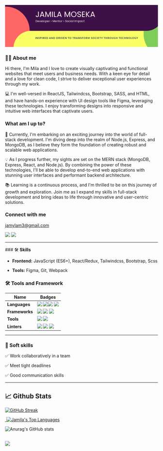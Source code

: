 
<!--  ![gitartwork](gitartwork.svg) -->
<!--## Hi there 👋 -->

<!-- <img src="https://raw.githubusercontent.com/MicaelliMedeiros/micaellimedeiros/master/image/computer-illustration.png" min-width="380px" max-width="400px" width="350px" align="right"> -->
<img src="banner.png" />

 ### 👩‍💻 About me
 Hi there, I'm Mila and I love to create visually captivating and functional websites that meet users and business needs.  With a keen eye for detail and a love for clean code, I strive to deliver exceptional user experiences through my work.
 
💻   I'm well-versed in ReactJS, Tailwindcss, Bootstrap, SASS, and HTML, and have hands-on experience with UI design tools like Figma, leveraging these technologies. I enjoy transforming designs into responsive and intuitive web interfaces that captivate users.

### What am I up to? 

🌱 Currently, I'm embarking on an exciting journey into the world of full-stack development. I'm diving deep into the realm of Node.js, Express, and MongoDB, as I believe they form the foundation of creating robust and scalable web applications.

💡 As I progress further, my sights are set on the MERN stack (MongoDB, Express, React, and Node.js). By combining the power of these technologies, I'll be able to develop end-to-end web applications with stunning user interfaces and performant backend architecture.

📚 Learning is a continuous process, and I'm thrilled to be on this journey of growth and exploration. Join me as I expand my skills in full-stack development and bring ideas to life through innovative and user-centric solutions.

### Connect with me
<a>jamylam3@gmail.com</a>

<a href="https://www.linkedin.com/in/jamila-moseka/"><img src="https://img.shields.io/badge/LinkedIn-0077B5?style=for-the-badge&logo=linkedin&logoColor=white" /></a>
<a href="https://twitter.com/mi_wanga"><img src="https://img.shields.io/badge/Twitter-1DA1F2?style=for-the-badge&logo=twitter&logoColor=white" /></a> 


<hr /> 
 ### 🛠 <b>Skills</b>

- **Frontend:** JavaScript (ES6+), React/Redux, Tailwindcss, Bootstrap, Scss

- **Tools:** Figma, Git, Webpack


 ### 🛠 Tools and Framework

Name | Badges
--- | --- 
**Languages**  |  <img src="https://img.shields.io/badge/JavaScript-323330?style=for-the-badge&logo=javascript&logoColor=F7DF1E" /> <img src="https://img.shields.io/badge/Sass-CC6699?style=for-the-badge&logo=sass&logoColor=white" /><img src="https://img.shields.io/badge/CSS3-1572B6?style=for-the-badge&logo=css3&logoColor=white" /> <img src="https://img.shields.io/badge/HTML5-E34F26?style=for-the-badge&logo=html5&logoColor=white" />
**Frameworks** | <img src="https://img.shields.io/badge/React-20232A?style=for-the-badge&logo=react&logoColor=61DAFB" /> <img src="https://img.shields.io/badge/Tailwind_CSS-38B2AC?style=for-the-badge&logo=tailwind-css&logoColor=white" /> <img src="https://img.shields.io/badge/Bootstrap-563D7C?style=for-the-badge&logo=bootstrap&logoColor=white" /> 
**Tools** | <img src="https://img.shields.io/badge/Figma-F24E1E?style=for-the-badge&logo=figma&logoColor=white" /> <img src="https://img.shields.io/badge/Webpack-8DD6F9?style=for-the-badge&logo=Webpack&logoColor=white" /> 
**Linters**  | <img src="https://img.shields.io/badge/eslint-3A33D1?style=for-the-badge&logo=eslint&logoColor=white" /> <img src="https://img.shields.io/badge/stylelint-000?style=for-the-badge&logo=stylelint&logoColor=white" /> <img src="https://img.shields.io/badge/prettier-1A2C34?style=for-the-badge&logo=prettier&logoColor=F7BA3E" />

</p>
 

<hr>

### 👔 Soft skills

✅ Work collaboratively in a team

✅ Meet tight deadlines

✅ Good communication skills

<hr>


<!-- ### 📘Feel free to read some of my blogs -->
<!-- <a href="https://mila.hashnode.dev">Hashnode </a> -->

<!-- 
<hr>
<h4> Connect with me: </h4>
<p align="left">
 passionate and determined Frontend web developer seeking to use proven skills in front-web development to meet business needs. 
<a href = "https://www.linkedin.com/in/jamila-moseka-2295861a4/"><img src="linkedin (3).png"/></a>  &nbsp; <a href = "https://twitter.com/milamoseka"><img src="twitter (2).png"/></a>
</p>


<!-- BLOG-POST-LIST:END -->

 ## 📈 Github Stats
  
[![GitHub Streak](https://github-readme-streak-stats.herokuapp.com/?user=jmoseka&theme=omni)](https://git.io/streak-stats)


<a href="https://github.com/SubhamRaoniar28/github-readme-stats"> &nbsp;<img alt="Jamila's Top Languages" src="https://github-readme-stats.vercel.app/api/top-langs/?username=jmoseka&langs_count=8&count_private=true&layout=compact&theme=omni&hide_border=true&bg_color=0D1117" /></a>

![Anurag's GitHub stats](https://github-readme-stats.vercel.app/api?username=jmoseka&theme=omni&show_icons=true) 

  <br/>
 
 <a href="https://github.com/Meghna-DAS/github-profile-views-counter">
    <img src="https://komarev.com/ghpvc/?username=jmoseka">
</a> 

<!-- **jmoseka/jmoseka** is a ✨ _special_ ✨ repository because its `README.md` (this file) appears on your GitHub profile.

Here are some ideas to get you started:

- 🔭 I’m currently working C projects
- 🌱 I’m currently learning C programming language
- 👯 I’m looking to collaborate on C programming, CSS and html
- 🤔 I’m looking for help with C programming language, Python, Front End Development Technologies
- 💬 Ask me about C programming
- 📫 How to reach me: ...
- 😄 Pronouns: ...
- ⚡ Fun fact: ...
-->
